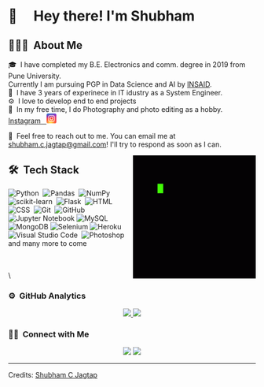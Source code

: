 # 👋 &nbsp;&nbsp;&nbsp;&nbsp;Hey there! I'm Shubham</h2>


## 👨🏻‍💻 &nbsp;About Me


🎓 &nbsp;I have completed my B.E. Electronics and comm. degree in 2019 from Pune University.\
Currently I am pursuing PGP in Data Science and AI by [INSAID](https://www.insaid.co/).\
🏢 &nbsp;I have 3 years of experinece in IT idustry as a System Engineer.\
⚙️ &nbsp;I love to develop end to end projects\
📸 &nbsp;In my free time, I do Photography and photo editing as  a hobby. [Instagram&nbsp;&nbsp;&nbsp;<img src="images/instagram.png" width=20>](https://www.instagram.com/shubham.c.jagtap/?hl=en)

💬 &nbsp;Feel free to reach out to me. You can email me at shubham.c.jagtap@gmail.com! I'll try to respond as soon as I can. 


<img alt="Night Coding" src="images/coding.gif" width="250" align="right"/>



## 🛠 &nbsp;Tech Stack

![Python](https://img.shields.io/badge/python-3670A0?style=flate&logo=python&logoColor=ffdd54)&nbsp;
![Pandas](https://img.shields.io/badge/pandas-%23150458.svg?style=flat&logo=pandas&logoColor=white)&nbsp;
![NumPy](https://img.shields.io/badge/numpy-%23013243.svg?style=flat&logo=numpy&logoColor=white)&nbsp;
![scikit-learn](https://img.shields.io/badge/scikit--learn-%23F7931E.svg?style=flat&logo=scikit-learn&logoColor=white)&nbsp;
![Flask](https://img.shields.io/badge/-Flask-05122A?style=flat&logo=flask)&nbsp;
![HTML](https://img.shields.io/badge/-HTML-05122A?style=flat&logo=HTML5)&nbsp;
![CSS](https://img.shields.io/badge/-CSS-05122A?style=flat&logo=CSS3&logoColor=1572B6)&nbsp;
![Git](https://img.shields.io/badge/-Git-05122A?style=flat&logo=git)&nbsp;
![GitHub](https://img.shields.io/badge/-GitHub-05122A?style=flat&logo=github)&nbsp;
![Jupyter Notebook](https://img.shields.io/badge/jupyter-%23FA0F00.svg?style=flat&logo=jupyter&logoColor=white)
![MySQL](https://img.shields.io/badge/mysql-%2300f.svg?style=flat&logo=mysql&logoColor=white)&nbsp; 
![MongoDB](https://img.shields.io/badge/MongoDB-%234ea94b.svg?style=flat&logo=mongodb&logoColor=white)
![Selenium](https://img.shields.io/badge/-selenium-%43B02A?style=flat&logo=selenium&logoColor=white)
![Heroku](https://img.shields.io/badge/heroku-%23430098.svg?style=flat&logo=heroku&logoColor=white)
![Visual Studio Code](https://img.shields.io/badge/-Visual%20Studio%20Code-05122A?style=flat&logo=visual-studio-code&logoColor=007ACC)&nbsp;
![Photoshop](https://img.shields.io/badge/-Photoshop-05122A?style=flat&logo=adobe-photoshop)&nbsp;
\
and many more to come 


\
\
\

### ⚙️ &nbsp;GitHub Analytics

<p align="center">
<a href="https://github.com/ShubhamCJagtap">
  <img height="180em" src="https://github-readme-stats-eight-theta.vercel.app/api?username=ShubhamCJagtap&show_icons=true&theme=algolia&include_all_commits=true&count_private=true"/>
  <img height="180em" src="https://github-readme-stats-eight-theta.vercel.app/api/top-langs/?username=ShubhamCJagtap&layout=compact&langs_count=8&theme=algolia"/>
</a>
</p>

### 🤝🏻 &nbsp;Connect with Me

<p align="center">
<a href="https://www.linkedin.com/in/shubham-jagtap-scj4497/"><img src="https://img.shields.io/badge/-Shubham%20C%20Jagtap-0077B5?style=flat&logo=Linkedin&logoColor=white"/></a>
<a href="mailto:shubham.c.jagtap@gmail.com"><img src="https://img.shields.io/badge/-shubham.c.jagtap@gmail.com-D14836?style=flat&logo=Gmail&logoColor=white"/></a>

</p>

-----
Credits: [Shubham C Jagtap](https://github.com/ShubhamCJagtap)
